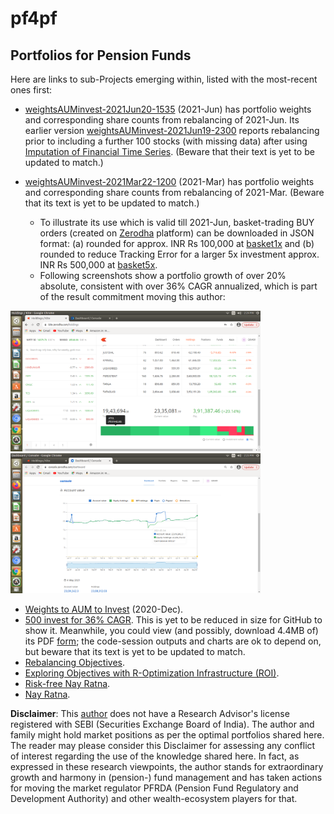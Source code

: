 # pf4pf
## Portfolios for Pension Funds
Here are links to sub-Projects emerging within, listed with the most-recent ones first:
- [weightsAUMinvest-2021Jun20-1535](./bt77rebal2021Jun/weightsAUMinvest-2021Jun20-1535.pdf) (2021-Jun) has portfolio weights and corresponding share counts from rebalancing of 2021-Jun. Its earlier version [weightsAUMinvest-2021Jun19-2300](./bt77rebal2021Jun/weightsAUMinvest-2021Jun19-2300.pdf) reports rebalancing prior to including a further 100 stocks (with missing data) after using [Imputation of Financial Time Series](https://cran.r-project.org/web/packages/imputeFin/vignettes/ImputeFinancialTimeSeries.html). (Beware that their text is yet to be updated to match.)
- [weightsAUMinvest-2021Mar22-1200](./bt77rebal2021Mar/weightsAUMinvest-2021Mar22-1200.pdf) (2021-Mar) has portfolio weights and corresponding share counts from rebalancing of 2021-Mar. (Beware that its text is yet to be updated to match.)

    + To illustrate its use which is valid till 2021-Jun, basket-trading BUY orders (created on [Zerodha](https://zerodha.com/) platform) can be downloaded in JSON format: (a) rounded for approx. INR Rs 100,000 at [basket1x](./bt77rebal2021Mar/bt77entry2021Mar22.json) and (b) rounded to reduce Tracking Error for a larger 5x investment approx. INR Rs 500,000 at [basket5x](./bt77rebal2021Mar/bt77x5entry2021Mar.json).
    + Following screenshots show a portfolio growth of over 20% absolute, consistent with over 36% CAGR annualized, which is part of the result commitment moving this author:

<img src="./bt77rebal2021Mar/Screenshot from 2021-05-05 14-24-56-Yholdings.png" width="400">  <img src="./bt77rebal2021Mar/Screenshot from 2021-05-05 14-23-10-YaccountCurve.png" width="400">

- [Weights to AUM to Invest](./weightsAUMinvest.md) (2020-Dec).
- [500 invest for 36% CAGR](./invest500CAGR36.md). This is yet to be reduced in size for GitHub to show it. Meanwhile, you could view (and possibly, download 4.4MB of) its PDF [form](./preview-63070e03e9f-500invest36CAGR-2021Jan01-2358.pdf); the code-session outputs and charts are ok to depend on, but beware that its text is yet to be updated to match.
- [Rebalancing Objectives](./rebalanceObjectives.md).
- [Exploring Objectives with R-Optimization Infrastructure (ROI)](./momentObjective.md).
- [Risk-free Nay Ratna](./riskfreeNayRatna.md).
- [Nay Ratna](nayRatna/nayRatna.md).

**Disclaimer**: This [author](mailto:yadevinit@gmail.com) does not have a Research Advisor's license registered with SEBI (Securities Exchange Board of India). The author and family might hold market positions as per the optimal portfolios shared here. The reader may please consider this Disclaimer for assessing any conflict of interest regarding the use of the knowledge shared here. In fact, as expressed in these research viewpoints, the author stands for extraordinary growth and harmony in (pension-) fund management and has taken actions for moving the market regulator PFRDA (Pension Fund Regulatory and Development Authority) and other wealth-ecosystem players for that.
